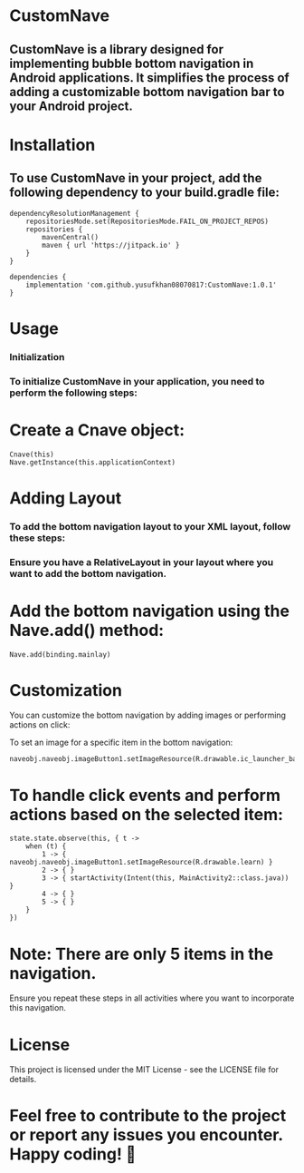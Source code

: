 
# CustomNave
 ## CustomNave is a library designed for implementing bubble bottom navigation in Android applications. It simplifies the process of adding a customizable bottom navigation bar to your Android project.

# Installation
## To use CustomNave in your project, add the following dependency to your build.gradle file:
```
dependencyResolutionManagement {
    repositoriesMode.set(RepositoriesMode.FAIL_ON_PROJECT_REPOS)
    repositories {
        mavenCentral()
        maven { url 'https://jitpack.io' }
    }
}
```
```
dependencies {
    implementation 'com.github.yusufkhan08070817:CustomNave:1.0.1'
}
```
# Usage
### Initialization
### To initialize CustomNave in your application, you need to perform the following steps:

# Create a Cnave object:
```
Cnave(this)
Nave.getInstance(this.applicationContext)
```
# Adding Layout
### To add the bottom navigation layout to your XML layout, follow these steps:

### Ensure you have a RelativeLayout in your layout where you want to add the bottom navigation.
# Add the bottom navigation using the Nave.add() method:
```
Nave.add(binding.mainlay)
```
# Customization
You can customize the bottom navigation by adding images or performing actions on click:

To set an image for a specific item in the bottom navigation:
```
naveobj.naveobj.imageButton1.setImageResource(R.drawable.ic_launcher_background)
```

# To handle click events and perform actions based on the selected item:
```
state.state.observe(this, { t ->
    when (t) {
        1 -> { naveobj.naveobj.imageButton1.setImageResource(R.drawable.learn) }
        2 -> { }
        3 -> { startActivity(Intent(this, MainActivity2::class.java)) }
        4 -> { }
        5 -> { }
    }
})
```

# Note: There are only 5 items in the navigation.

Ensure you repeat these steps in all activities where you want to incorporate this navigation.

# License
This project is licensed under the MIT License - see the LICENSE file for details.

# Feel free to contribute to the project or report any issues you encounter. Happy coding! 🚀
